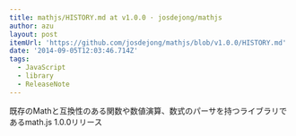 ```yaml
---
title: mathjs/HISTORY.md at v1.0.0 · josdejong/mathjs
author: azu
layout: post
itemUrl: 'https://github.com/josdejong/mathjs/blob/v1.0.0/HISTORY.md'
date: '2014-09-05T12:03:46.714Z'
tags:
  - JavaScript
  - library
  - ReleaseNote
---
```

既存のMathと互換性のある関数や数値演算、数式のパーサを持つライブラリであるmath.js 1.0.0リリース
